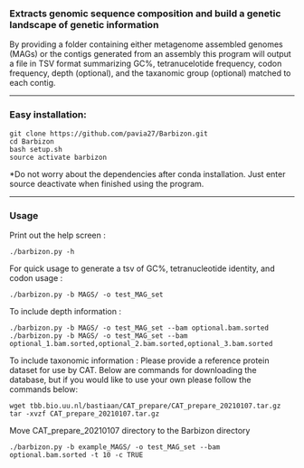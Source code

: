### Extracts genomic sequence composition and build a genetic landscape of genetic information

By providing a folder containing either metagenome assembled genomes (MAGs) or the contigs generated from an assembly this program will output a file in TSV format summarizing GC%, tetranucelotide frequency, codon frequency, depth (optional), and the taxanomic group (optional) matched to each contig.

***

### Easy installation:

```
git clone https://github.com/pavia27/Barbizon.git
cd Barbizon
bash setup.sh
source activate barbizon
```

*Do not worry about the dependencies after conda installation. Just enter source deactivate when finished using the program.

***

###  Usage

Print out the help screen :

```
./barbizon.py -h
```

For quick usage to generate a tsv of GC%, tetranucleotide identity, and codon usage :

```
./barbizon.py -b MAGS/ -o test_MAG_set
```
To include depth information :

```
./barbizon.py -b MAGS/ -o test_MAG_set --bam optional.bam.sorted
./barbizon.py -b MAGS/ -o test_MAG_set --bam optional_1.bam.sorted,optional_2.bam.sorted,optional_3.bam.sorted
```

To include taxonomic information :
Please provide a reference protein dataset for use by CAT. Below are commands for downloading the database, but if you would like to use your own please follow the commands below:
```
wget tbb.bio.uu.nl/bastiaan/CAT_prepare/CAT_prepare_20210107.tar.gz
tar -xvzf CAT_prepare_20210107.tar.gz
```
Move CAT_prepare_20210107 directory to the Barbizon directory 

```
./barbizon.py -b example_MAGS/ -o test_MAG_set --bam optional.bam.sorted -t 10 -c TRUE
```
